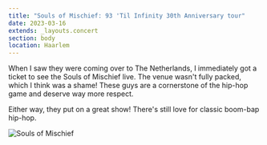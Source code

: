 ```yaml
---
title: "Souls of Mischief: 93 'Til Infinity 30th Anniversary tour"
date: 2023-03-16
extends: _layouts.concert
section: body
location: Haarlem
---
```


When I saw they were coming over to The Netherlands, I immediately got a ticket to see the Souls of Mischief live. The 
venue wasn't fully packed, which I think was a shame! These guys are a cornerstone of the hip-hop game and deserve way 
more respect.

Either way, they put on a great show! There's still love for classic boom-bap hip-hop.

![Souls of Mischief](/assets/images/souls-of-mischief.jpg)
